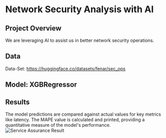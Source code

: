 
# Network Security Analysis with AI 

## Project Overview

We are leveraging AI to assist us in better network security operations.

## Data
Data-Set: https://huggingface.co/datasets/fenar/sec_ops <br>

## Model: XGBRegressor

## Results

The model predictions are compared against actual values for key metrics like latency. The MAPE value is calculated and printed, providing a quantitative measure of the model's performance.
![Service Assurance Result](https://raw.githubusercontent.com/fenar/etc-ai-wrx/main/secops/data/secops.png)<br>
